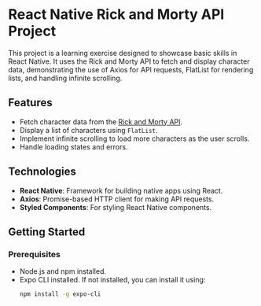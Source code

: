 # React Native Rick and Morty API Project

This project is a learning exercise designed to showcase basic skills in React Native. It uses the Rick and Morty API to fetch and display character data, demonstrating the use of Axios for API requests, FlatList for rendering lists, and handling infinite scrolling.

## Features

- Fetch character data from the [Rick and Morty API](https://rickandmortyapi.com/api/character).
- Display a list of characters using `FlatList`.
- Implement infinite scrolling to load more characters as the user scrolls.
- Handle loading states and errors.

## Technologies

- **React Native**: Framework for building native apps using React.
- **Axios**: Promise-based HTTP client for making API requests.
- **Styled Components**: For styling React Native components.

## Getting Started

### Prerequisites

- Node.js and npm installed.
- Expo CLI installed. If not installed, you can install it using:
  ```sh
  npm install -g expo-cli
